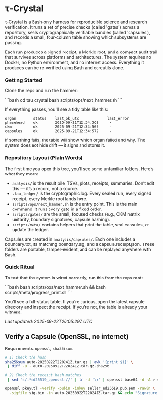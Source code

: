 # τ‑Crystal

τ‑Crystal is a Bash‑only harness for reproducible science and research verification. It runs a set of precise checks (called 'gates') across a repository, seals cryptographically verifiable bundles (called 'capsules'), and records a small, four‑column table showing which subsystems are passing.

Each run produces a signed receipt, a Merkle root, and a compact audit trail that survives across platforms and architectures. The system requires no Docker, no Python environment, and no internet access. Everything it produces can be re‑verified using Bash and coreutils alone.

### Getting Started

Clone the repo and run the hammer:

\```bash
cd tau_crystal
bash scripts/ops/next_hammer.sh
\```

If everything passes, you'll see a tidy table like this:

    organ        status    last_ok_utc             last_error
    phasehead    ok        2025‑09‑21T12:34:56Z     -
    ckm          ok        2025‑09‑21T12:34:56Z     -
    capsules     ok        2025‑09‑21T12:34:57Z     -

If something fails, the table will show which organ failed and why. The system does not hide drift — it signs and stores it.

### Repository Layout (Plain Words)

The first time you open this tree, you’ll see some unfamiliar folders. Here’s what they mean:

- `analysis/` is the result pile. TSVs, plots, receipts, summaries. Don’t edit this — it’s a record, not a source.
- `.tau_ledger/` is the cryptographic log. Every sealed run, every signed receipt, every Merkle root lands here.
- `scripts/ops/next_hammer.sh` is the entry point. This is the main command. It runs every gate in a fixed order.
- `scripts/gates/` are the small, focused checks (e.g., CKM matrix unitarity, boundary signatures, capsule hashing).
- `scripts/meta/` contains helpers that print the table, seal capsules, or update the ledger.

Capsules are created in `analysis/capsules/`. Each one includes a boundary.txt, its matching boundary.sig, and a capsule.receipt.json. These folders are portable, tamper‑evident, and can be replayed anywhere with Bash.

### Quick Ritual

To test that the system is wired correctly, run this from the repo root:

\```bash
bash scripts/ops/next_hammer.sh && bash scripts/meta/progress_print.sh
\```

You’ll see a full-status table. If you’re curious, open the latest capsule directory and inspect the receipt. If you’re not, the table is already your witness.

_Last updated: 2025-09-22T20:05:29Z UTC_
## Verify a Capsule (OpenSSL, no internet)
Requirements: `openssl`, `sha256sum`.

```bash
# 1) Check the hash
sha256sum auto-20250922T220241Z.tar.gz | awk '{print $1}' \
 | diff -u - auto-20250922T220241Z.tar.gz.sha256

# 2) Check the receipt hash matches
 | sed 's/.*ed25519_openssl://' | tr -d '\r' | openssl base64 -d -A > sig.bin

openssl pkeyutl -verify -pubin -inkey seller_ed25519.pub.pem -rawin \
  -sigfile sig.bin -in auto-20250922T220241Z.tar.gz && echo "Signature OK"
```
